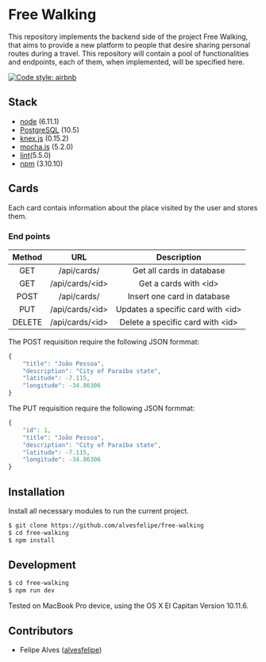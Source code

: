 # Free Walking

This repository implements the backend side of the project Free Walking, that aims to provide a new platform to people that desire sharing personal routes during a travel. This repository will contain a pool of functionalities and endpoints, each of them, when implemented, will be specified here.

[![Code style: airbnb](https://img.shields.io/badge/code%20style-airbnb-blue.svg?style=flat-square)](https://github.com/airbnb/javascript)

## Stack

* [node](https://nodejs.org/en/) (6.11.1)
* [PostgreSQL](https://www.postgresql.org) (10.5)
* [knex.js](https://knexjs.org) (0.15.2)
* [mocha.js](https://mochajs.org) (5.2.0)
* [lint](https://eslint.org)(5.5.0)
* [npm](https://www.npmjs.com) (3.10.10)

## Cards

Each card contais information about the place visited by the user and stores them.

### End points

| Method |          URL          |         Description         |
|:------:|:---------------------:|:---------------------------:|
|   GET  |     /api/cards/    | Get all cards in database |
|   GET  | /api/cards/\<id\> |  Get a cards with \<id\> |
|   POST  | /api/cards/   | Insert one card in database |
| PUT   | /api/cards/\<id\> | Updates a specific card with \<id\> |
| DELETE | /api/cards/\<id\> | Delete a specific card with \<id\> |

The POST requisition require the following JSON formmat:

```javascript
{
	"title": "João Pessoa",
	"description": "City of Paraíba state",
	"latitude": -7.115,
	"longitude": -34.86306
}
```

The PUT requisition require the following JSON formmat:

```javascript
{
	"id": 1,
	"title": "João Pessoa",
	"description": "City of Paraíba state",
	"latitude": -7.115,
	"longitude": -34.86306
}
```

## Installation

Install all necessary modules to run the current project.

```bash
$ git clone https://github.com/alvesfelipe/free-walking
$ cd free-walking
$ npm install
```

## Development

```bash
$ cd free-walking
$ npm run dev
```
Tested on MacBook Pro device, using the OS X El Capitan Version 10.11.6.

## Contributors

* Felipe Alves ([alvesfelipe](https://github.com/alvesfelipe))

